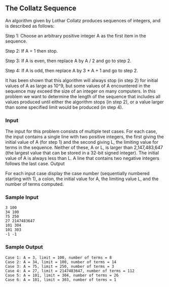 ## The Collatz Sequence 
An algorithm given by Lothar Collatz produces sequences of integers, and is described as follows:

Step 1:
Choose an arbitrary positive integer A as the first item in the sequence.

Step 2:
If A = 1 then stop.

Step 3:
If A is even, then replace A by A / 2 and go to step 2.

Step 4:
If A is odd, then replace A by 3 * A + 1 and go to step 2.

It has been shown that this algorithm will always stop (in step 2) for initial values of A as large as 10^9, but some values of A encountered in the sequence may exceed the size of an integer on many computers. In this problem we want to determine the length of the sequence that includes all values produced until either the algorithm stops (in step 2), or a value larger than some specified limit would be produced (in step 4).

### Input 

The input for this problem consists of multiple test cases. For each case, the input contains a single line with two positive integers, the first giving the initial value of A (for step 1) and the second giving L, the limiting value for terms in the sequence. Neither of these, A or L, is larger than 2,147,483,647 (the largest value that can be stored in a 32-bit signed integer). The initial value of A is always less than L. A line that contains two negative integers follows the last case.
Output 

For each input case display the case number (sequentially numbered starting with 1), a colon, the initial value for A, the limiting value L, and the number of terms computed.
### Sample Input 

    3 100
    34 100
    75 250
    27 2147483647
    101 304
    101 303
    -1 -1
### Sample Output 

    Case 1: A = 3, limit = 100, number of terms = 8
    Case 2: A = 34, limit = 100, number of terms = 14
    Case 3: A = 75, limit = 250, number of terms = 3
    Case 4: A = 27, limit = 2147483647, number of terms = 112
    Case 5: A = 101, limit = 304, number of terms = 26
    Case 6: A = 101, limit = 303, number of terms = 1
